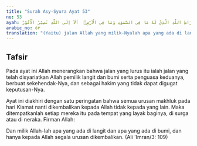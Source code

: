 ```yaml
---
title: "Surah Asy-Syura Ayat 53"
no: 53
ayah: صِرَاطِ اللّٰهِ الَّذِيْ لَهٗ مَا فِى السَّمٰوٰتِ وَمَا فِى الْاَرْضِۗ  اَلَآ اِلَى اللّٰهِ تَصِيْرُ الْاُمُوْرُ ࣖ 
arabic_no: ٥٣
translation: "(Yaitu) jalan Allah yang milik-Nyalah apa yang ada di langit dan apa yang ada di bumi. Ingatlah, segala urusan kembali kepada Allah."
---
```


## Tafsir

Pada ayat ini Allah menerangkan bahwa jalan yang lurus itu ialah jalan yang telah disyariatkan Allah pemilik langit dan bumi serta penguasa keduanya, berbuat sekehendak-Nya, dan sebagai hakim yang tidak dapat digugat keputusan-Nya.

Ayat ini diakhiri dengan satu peringatan bahwa semua urusan makhluk pada hari Kiamat nanti dikembalikan kepada Allah tidak kepada yang lain. Maka ditempatkanlah setiap mereka itu pada tempat yang layak baginya, di surga atau di neraka. Firman Allah:

Dan milik Allah-lah apa yang ada di langit dan apa yang ada di bumi, dan hanya kepada Allah segala urusan dikembalikan. (Ali 'Imran/3: 109)